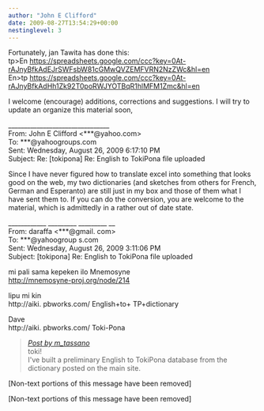 ```yaml
---
author: "John E Clifford"
date: 2009-08-27T13:54:29+00:00
nestinglevel: 3
---
```

Fortunately, jan Tawita has done this:  
tp>En https://spreadsheets.google.com/ccc?key=0At-rAJnyBfkAdEJrSWFsbW81cGMwQVZEMFVRN2NzZWc&hl=en  
En>tp https://spreadsheets.google.com/ccc?key=0At-rAJnyBfkAdHh1Zk92T0poRWJYOTBqR1hlMFM1Zmc&hl=en  
  
I welcome (encourage) additions, corrections and suggestions. I will try to update an organize this material soon,  
  
  
  
  
\_\_\_\_\_\_\_\_\_\_\_\_\_\_\_\_\_\_\_\_\_\_\_\_\_\_\_\_\_\_\_\_  
From: John E Clifford <\*\*\*@yahoo.com>  
To: \*\*\*@yahoogroups.com  
Sent: Wednesday, August 26, 2009 6:17:10 PM  
Subject: Re: \[tokipona\] Re: English to TokiPona file uploaded  
  
  
Since I have never figured how to translate excel into something that looks good on the web, my two dictionaries (and sketches from others for French, German and Esperanto) are still just in my box and those of them what I have sent them to. If you can do the conversion, you are welcome to the material, which is admittedly in a rather out of date state.  
  
\_\_\_\_\_\_\_\_\_\_\_\_ \_\_\_\_\_\_\_\_\_ \_\_\_\_\_\_\_\_\_ \_\_  
From: daraffa <\*\*\*@gmail. com>  
To: \*\*\*@yahoogroup s.com  
Sent: Wednesday, August 26, 2009 3:11:06 PM  
Subject: \[tokipona\] Re: English to TokiPona file uploaded  
  
mi pali sama kepeken ilo Mnemosyne  
http://mnemosyne-proj.org/node/214  
  
lipu mi kin  
http://aiki. pbworks.com/ English+to+ TP+dictionary  
  
Dave  
http://aiki. pbworks.com/ Toki-Pona  

> [_Post by m\_tassano_](/htP1lpxS/english-to-file-uploaded#post1)  
> toki!  
> I've built a preliminary English to TokiPona database from the  
> dictionary posted on the main site.  
> 

\[Non-text portions of this message have been removed\]  
  
  
  
  
  
  
  
\[Non-text portions of this message have been removed\]